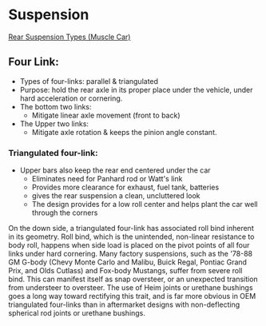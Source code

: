# Suspension

[Rear Suspension Types (Muscle Car)][hotrod_rearsuspensionguide]
## Four Link:
- Types of four-links: parallel & triangulated
- Purpose: hold the rear axle in its proper place under the vehicle, under hard acceleration or cornering.
- The bottom two links:
  - Mitigate linear axle movement (front to back)
- The Upper two links:
  - Mitigate axle rotation & keeps the pinion angle constant. 
### Triangulated four-link:
- Upper bars also keep the rear end centered under the car
  - Eliminates need for Panhard rod or Watt's link
  - Provides more clearance for exhaust, fuel tank, batteries
  - gives the rear suspension a clean, uncluttered look
  - The design provides for a low roll center and helps plant the car well through the corners


On the down side, a triangulated four-link has associated roll bind inherent in its geometry. Roll bind, which is the unintended, non-linear resistance to body roll, happens when side load is placed on the pivot points of all four links under hard cornering. Many factory suspensions, such as the '78-88 GM G-body (Chevy Monte Carlo and Malibu, Buick Regal, Pontiac Grand Prix, and Olds Cutlass) and Fox-body Mustangs, suffer from severe roll bind. This can manifest itself as snap oversteer, or an unexpected transition from understeer to oversteer. The use of Heim joints or urethane bushings goes a long way toward rectifying this trait, and is far more obvious in OEM triangulated four-links than in aftermarket designs with non-deflecting spherical rod joints or urethane bushings.


<!-- External Links -->
[hotrod_rearsuspensionguide]:https://www.hotrod.com/articles/rear-suspension-guide/